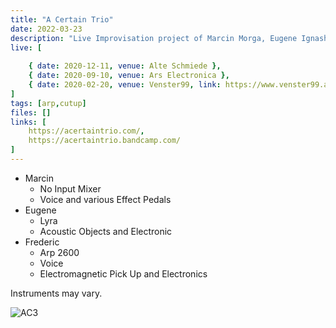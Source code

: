 ```yaml
---
title: "A Certain Trio"
date: 2022-03-23
description: "Live Improvisation project of Marcin Morga, Eugene Ignashev and Frederic Stritter"
live: [
    
    { date: 2020-12-11, venue: Alte Schmiede },
    { date: 2020-09-10, venue: Ars Electronica },
    { date: 2020-02-20, venue: Venster99, link: https://www.venster99.at/ },
]
tags: [arp,cutup]
files: []
links: [
    https://acertaintrio.com/,
    https://acertaintrio.bandcamp.com/
]
---
```

- Marcin
    - No Input Mixer
    - Voice and various Effect Pedals
- Eugene
    - Lyra
    - Acoustic Objects and Electronic
- Frederic
    - Arp 2600
    - Voice
    - Electromagnetic Pick Up and Electronics

Instruments may vary.

![AC3](a_certain_trio_big.jpg)

